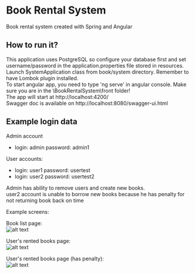 # Book Rental System
Book rental system created with Spring and Angular

## How to run it?
This application uses PostgreSQL so configure your database first and set username/password in the application.properties file stored in resources.  
Launch SystemApplication class from book/system directory. Remember to have Lombok plugin installed.   
To start angular app, you need to type 'ng serve' in angular console. Make sure you are in the \BookRentalSystem\front folder!  
The app will start at http://localhost:4200/  
Swagger doc is available on http://localhost:8080/swagger-ui.html  
## Example login data
Admin account
* login: admin password: admin1

User accounts:
* login: user1 password: usertest
* login: user2 password: usertest2

Admin has ability to remove users and create new books.  
user2 account is unable to borrow new books because he has penalty for not returning book back on time

Example screens:  

Book list page:  
![alt text](https://i.imgur.com/j96d8dn.png)  

User's rented books page:  
![alt text](https://i.imgur.com/ZK1bH90.png)

User's rented books page (has penalty):   
![alt text](https://imgur.com/qaNc4n2.png)
